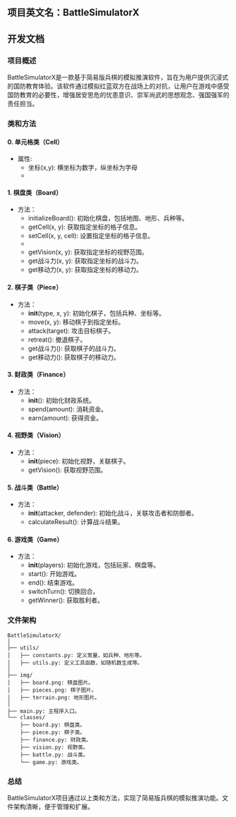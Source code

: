 ## 项目英文名：BattleSimulatorX

## 开发文档

### 项目概述

BattleSimulatorX是一款基于简易版兵棋的模拟推演软件，旨在为用户提供沉浸式的国防教育体验。该软件通过模拟红蓝双方在战场上的对抗，让用户在游戏中感受国防教育的必要性，增强居安思危的忧患意识、崇军尚武的思想观念、强国强军的责任担当。

### 类和方法


#### 0. 单元格类（Cell）
- 属性:
  - 坐标(x,y): 横坐标为数字，纵坐标为字母
  - 
#### 1. 棋盘类（Board）

- 方法：
  - initializeBoard(): 初始化棋盘，包括地图、地形、兵种等。
  - getCell(x, y): 获取指定坐标的格子信息。
  - setCell(x, y, cell): 设置指定坐标的格子信息。
  - 
  - getVision(x, y): 获取指定坐标的视野范围。
  - get战斗力(x, y): 获取指定坐标的战斗力。
  - get移动力(x, y): 获取指定坐标的移动力。

#### 2. 棋子类（Piece）

- 方法：
  - __init__(type, x, y): 初始化棋子，包括兵种、坐标等。
  - move(x, y): 移动棋子到指定坐标。
  - attack(target): 攻击目标棋子。
  - retreat(): 撤退棋子。
  - get战斗力(): 获取棋子的战斗力。
  - get移动力(): 获取棋子的移动力。

#### 3. 财政类（Finance）

- 方法：
  - __init__(): 初始化财政系统。
  - spend(amount): 消耗资金。
  - earn(amount): 获得资金。

#### 4. 视野类（Vision）

- 方法：
  - __init__(piece): 初始化视野，关联棋子。
  - getVision(): 获取视野范围。

#### 5. 战斗类（Battle）

- 方法：
  - __init__(attacker, defender): 初始化战斗，关联攻击者和防御者。
  - calculateResult(): 计算战斗结果。

#### 6. 游戏类（Game）

- 方法：
  - __init__(players): 初始化游戏，包括玩家、棋盘等。
  - start(): 开始游戏。
  - end(): 结束游戏。
  - switchTurn(): 切换回合。
  - getWinner(): 获取胜利者。

### 文件架构

```
BattleSimulatorX/
│
├── utils/
│   ├── constants.py: 定义常量，如兵种、地形等。
│   ├── utils.py: 定义工具函数，如随机数生成等。
│
├── img/
│   ├── board.png: 棋盘图片。
│   ├── pieces.png: 棋子图片。
│   ├── terrain.png: 地形图片。
│
├── main.py: 主程序入口。
└── classes/
    ├── board.py: 棋盘类。
    ├── piece.py: 棋子类。
    ├── finance.py: 财政类。
    ├── vision.py: 视野类。
    ├── battle.py: 战斗类。
    └── game.py: 游戏类。
```

### 总结

BattleSimulatorX项目通过以上类和方法，实现了简易版兵棋的模拟推演功能。文件架构清晰，便于管理和扩展。